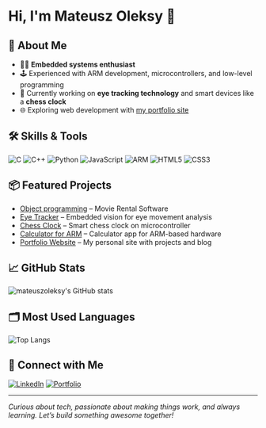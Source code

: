 # Hi, I'm Mateusz Oleksy 👋

## 🚀 About Me
- 🧑‍💻 **Embedded systems enthusiast**
- 🕹️ Experienced with ARM development, microcontrollers, and low-level programming
- 👀 Currently working on **eye tracking technology** and smart devices like a **chess clock**
- 🌐 Exploring web development with [my portfolio site](https://mateuszoleksy.github.io/)

## 🛠️ Skills & Tools
![C](https://img.shields.io/badge/C-00599C?style=flat&logo=c&logoColor=white)
![C++](https://img.shields.io/badge/C++-00599C?style=flat&logo=cplusplus&logoColor=white)
![Python](https://img.shields.io/badge/Python-3776AB?style=flat&logo=python&logoColor=white)
![JavaScript](https://img.shields.io/badge/JavaScript-F7DF1E?style=flat&logo=javascript&logoColor=black)
![ARM](https://img.shields.io/badge/ARM-0091BD?style=flat&logo=arm&logoColor=white)
![HTML5](https://img.shields.io/badge/HTML5-E34F26?style=flat&logo=html5&logoColor=white)
![CSS3](https://img.shields.io/badge/CSS3-1572B6?style=flat&logo=css3&logoColor=white)

## 📦 Featured Projects
- [Object programming](https://github.com/mateuszoleksy/object_programming) – Movie Rental Software
- [Eye Tracker](https://github.com/mateuszoleksy/eye_tracker) – Embedded vision for eye movement analysis
- [Chess Clock](https://github.com/mateuszoleksy/chess_clock) – Smart chess clock on microcontroller
- [Calculator for ARM](https://github.com/mateuszoleksy/Calculator-for-ARM) – Calculator app for ARM-based hardware
- [Portfolio Website](https://github.com/mateuszoleksy/mateuszoleksy.github.io) – My personal site with projects and blog

## 📈 GitHub Stats
![mateuszoleksy's GitHub stats](https://github-readme-stats.vercel.app/api?username=mateuszoleksy&show_icons=true&theme=radical)

## 🗂️ Most Used Languages
![Top Langs](https://github-readme-stats.vercel.app/api/top-langs/?username=mateuszoleksy&layout=compact&theme=radical)

## 🔗 Connect with Me
[![LinkedIn](https://img.shields.io/badge/LinkedIn-blue?logo=linkedin&style=flat)](https://linkedin.com/in/mateuszoleksy)
[![Portfolio](https://img.shields.io/badge/Portfolio-website-green?logo=githubpages&style=flat)](https://mateuszoleksy.github.io/)

---

*Curious about tech, passionate about making things work, and always learning. Let’s build something awesome together!*
